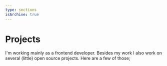 ```yaml
---
type: sections
isArchive: true
---
```


# Projects

I'm working mainly as a frontend developer. Besides my work I also work on several (little) open source projects. Here are a few of those;
